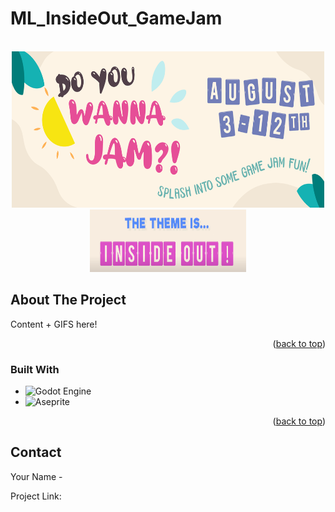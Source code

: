 # ML_InsideOut_GameJam
<a id="readme-top"></a>

<!-- PROJECT LOGO -->
<br />
<div align="center">
  <a href="https://itch.io/jam/do-you-wanna-jam-2024">
	<img src="ReadMeResources/DoYouWANNAJam.png" alt="Logo" width="500" height="250">
  </a>
  <br> 
  <img src="ReadMeResources/InsideOut.png" alt="Inside Out Logo" width="250" height="100">
</div>



<!-- ABOUT THE PROJECT -->
## About The Project
Content + GIFS here!

<p align="right">(<a href="#readme-top">back to top</a>)</p>



### Built With

* ![Godot Engine](https://img.shields.io/badge/GODOT-%23FFFFFF.svg?style=for-the-badge&logo=godot-engine)
* ![Aseprite](https://img.shields.io/badge/Aseprite-FFFFFF?style=for-the-badge&logo=Aseprite&logoColor=#7D929E)

<p align="right">(<a href="#readme-top">back to top</a>)</p>



<!-- CONTACT -->
## Contact

Your Name - 

Project Link: 

